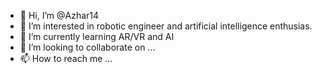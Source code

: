 - 👋 Hi, I’m @Azhar14
- 👀 I’m interested in robotic engineer and artificial intelligence enthusias.
- 🌱 I’m currently learning AR/VR and AI
- 💞️ I’m looking to collaborate on ...
- 📫 How to reach me ...

<!---
Azhar14/Azhar14 is a ✨ special ✨ repository because its `README.md` (this file) appears on your GitHub profile.
You can click the Preview link to take a look at your changes.
--->

